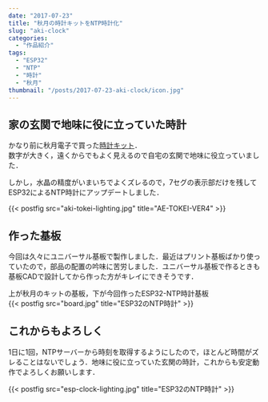 ```yaml
---
date: "2017-07-23"
title: "秋月の時計キットをNTP時計化"
slug: "aki-clock"
categories:
  - "作品紹介"
tags:
  - "ESP32"
  - "NTP"
  - "時計"
  - "秋月"
thumbnail: "/posts/2017-07-23-aki-clock/icon.jpg"
---
```


## 家の玄関で地味に役に立っていた時計

かなり前に秋月電子で買った[時計キット](http://akizukidenshi.com/catalog/g/gK-04379/)．  
数字が大きく，遠くからでもよく見えるので自宅の玄関で地味に役立っていました．

しかし，水晶の精度がいまいちでよくズレるので，7セグの表示部だけを残してESP32によるNTP時計にアップデートしました．

<!--more-->
{{< postfig src="aki-tokei-lighting.jpg" title="AE-TOKEI-VER4" >}}

## 作った基板

今回は久々にユニバーサル基板で製作しました．最近はプリント基板ばかり使っていたので，部品の配置の吟味に苦労しました．ユニバーサル基板で作るときも基板CADで設計してから作った方がキレイにできそうです．

上が秋月のキットの基板，下が今回作ったESP32-NTP時計基板  
{{< postfig src="board.jpg" title="ESP32のNTP時計" >}}

## これからもよろしく

1日に1回，NTPサーバーから時刻を取得するようにしたので，ほとんど時間がズレることはないでしょう．地味に役に立っていた玄関の時計，これからも安定動作でよろしくお願いします．

{{< postfig src="esp-clock-lighting.jpg" title="ESP32のNTP時計" >}}


